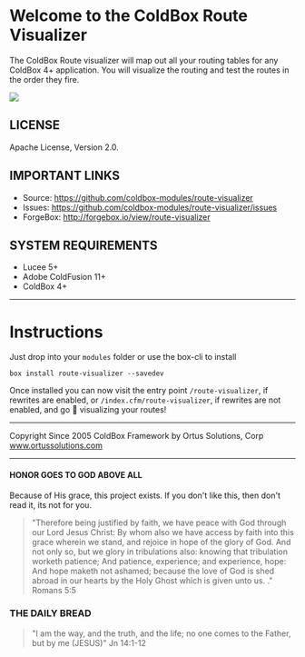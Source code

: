 # Welcome to the ColdBox Route Visualizer

The ColdBox Route visualizer will map out all your routing tables for any ColdBox 4+ application.  You will visualize the routing and test the routes in the order they fire.

<img src="https://github.com/coldbox-modules/route-visualizer/blob/master/route-visualizer.png?raw=true" class="img-responsive">

## LICENSE

Apache License, Version 2.0.

## IMPORTANT LINKS

- Source: https://github.com/coldbox-modules/route-visualizer
- Issues: https://github.com/coldbox-modules/route-visualizer/issues
- ForgeBox: http://forgebox.io/view/route-visualizer

## SYSTEM REQUIREMENTS

- Lucee 5+
- Adobe ColdFusion 11+
- ColdBox 4+

---

# Instructions

Just drop into your `modules` folder or use the box-cli to install

`box install route-visualizer --savedev`

Once installed you can now visit the entry point `/route-visualizer`, if rewrites are enabled, or `/index.cfm/route-visualizer`, if rewrites are not enabled, and go :chestnut: visualizing your routes!

********************************************************************************
Copyright Since 2005 ColdBox Framework by Ortus Solutions, Corp
www.ortussolutions.com
********************************************************************************

#### HONOR GOES TO GOD ABOVE ALL
Because of His grace, this project exists. If you don't like this, then don't read it, its not for you.

>"Therefore being justified by faith, we have peace with God through our Lord Jesus Christ:
By whom also we have access by faith into this grace wherein we stand, and rejoice in hope of the glory of God.
And not only so, but we glory in tribulations also: knowing that tribulation worketh patience;
And patience, experience; and experience, hope:
And hope maketh not ashamed; because the love of God is shed abroad in our hearts by the 
Holy Ghost which is given unto us. ." Romans 5:5

### THE DAILY BREAD
 > "I am the way, and the truth, and the life; no one comes to the Father, but by me (JESUS)" Jn 14:1-12
